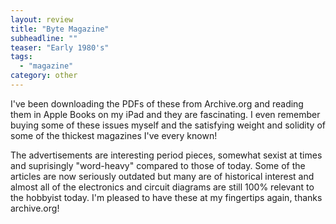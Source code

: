 ```yaml
---
layout: review
title: "Byte Magazine"
subheadline: ""
teaser: "Early 1980's"
tags:
  - "magazine"
category: other
---
```


I've been downloading the PDFs of these from Archive.org and reading them in Apple Books
on my iPad and they are fascinating. I even remember buying some of these issues myself
and the satisfying weight and solidity of some of the thickest magazines I've every known!

The advertisements are interesting period pieces, somewhat sexist at times and suprisingly
"word-heavy" compared to those of today. Some of the articles are now seriously outdated 
but many are of historical interest and almost all of the electronics and circuit
diagrams are still 100% relevant to the hobbyist today. I'm pleased to have these at 
my fingertips again, thanks archive.org!
